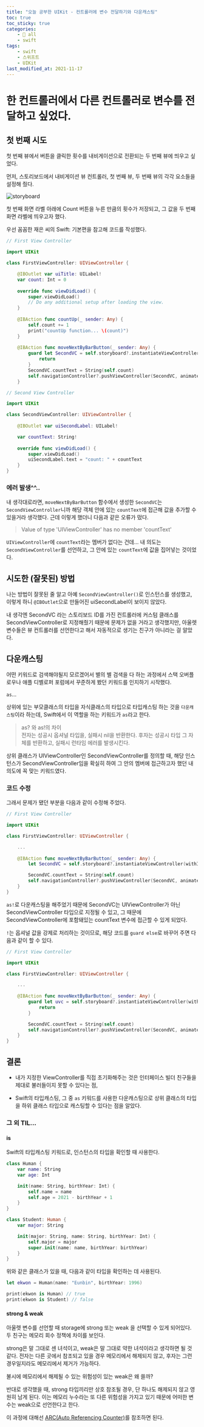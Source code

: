 ```yaml
---
title: "오늘 공부한 UIKit - 컨트롤러에 변수 전달하기와 다운캐스팅"
toc: true
toc_sticky: true
categories:
    - 📂 all
    - swift
tags:
    - swift
    - 스위프트
    - UIKit
last_modified_at: 2021-11-17
---
```


# 한 컨트롤러에서 다른 컨트롤러로 변수를 전달하고 싶었다.

## 첫 번째 시도

첫 번째 뷰에서 버튼을 클릭한 횟수를 내비게이션으로 전환되는 두 번째 뷰에 띄우고 싶었다.

먼저, 스토리보드에서 내비게이션 뷰 컨트롤러, 첫 번째 뷰, 두 번째 뷰의 각각 요소들을 설정해 줬다.

![storyboard](/assets/images/UIKit/uikit-5-storyboard.png)

첫 번째 화면 라벨 아래에 Count 버튼을 누른 만큼의 횟수가 저장되고, 그 값을 두 번째 화면 라벨에 띄우고자 했다.

우선 꼼꼼한 재은 씨의 Swift: 기본편을 참고해 코드를 작성했다.

```swift
// First View Controller

import UIKit

class FirstViewController: UIViewController {

    @IBOutlet var uiTitle: UILabel!
    var count: Int = 0
   
    override func viewDidLoad() {
        super.viewDidLoad()
        // Do any additional setup after loading the view.
    }
    
    @IBAction func countUp(_ sender: Any) {
        self.count += 1
        print("countUp function... \(count)")
    }
    
    @IBAction func moveNextByBarButton(_ sender: Any) {
        guard let SecondVC = self.storyboard?.instantiateViewController(withIdentifier: "SecondVC") else {
			return
		}
		SecondVC.countText = String(self.count)
        self.navigationController?.pushViewController(SecondVC, animated: true)
    }
```

```swift
// Second View Controller

import UIKit

class SecondViewController: UIViewController {
    
    @IBOutlet var uiSecondLabel: UILabel!

    var countText: String!
    
    override func viewDidLoad() {
        super.viewDidLoad()
        uiSecondLabel.text = "count: " + countText
    }
}
```

### 에러 발생^^..

내 생각대로라면, `moveNextByBarButton` 함수에서 생성한 `SecondVC`는 `SecondViewController`니까 해당 객체 안에 있는 `countText`에 접근해 값을 추가할 수 있을거라 생각했다. 근데 이렇게 했더니 다음과 같은 오류가 떴다.

> Value of type 'UIViewController' has no member 'countText'

`UIViewController`에 `countText`라는 멤버가 없다는 건데... 내 의도는 `SecondViewController`를 선언하고, 그 안에 있는 `countText`에 값을 집어넣는 것이었다.

## 시도한 (잘못된) 방법

나는 방법이 잘못된 줄 알고 아예 `SecondViewController()`로 인스턴스를 생성했고, 이렇게 하니 `@IBOutlet`으로 만들어진 uiSecondLabel이 보이지 않았다.

내 생각엔 SecondVC 라는 스토리보드 ID를 가진 컨트롤러에 커스텀 클래스를 SecondViewController로 지정해줬기 때문에 문제가 없을 거라고 생각했지만, 아울렛 변수들은 뷰 컨트롤러를 선언한다고 해서 자동적으로 생기는 친구가 아니라는 걸 알았다.

## 다운캐스팅

어떤 키워드로 검색해야될지 모르겠어서 별의 별 검색을 다 하는 과정에서 스택 오버플로우나 애플 디벨로퍼 포럼에서 꾸준하게 봤던 키워드를 인지하기 시작했다.

`as`...

상위에 있는 부모클래스의 타입을 자식클래스의 타입으로 타입캐스팅 하는 것을 `다운캐스팅`이라 하는데, Swift에서 이 역할을 하는 키워드가 `as`라고 한다.

> as? 와 as!의 차이 <br>
> 전자는 성공시 옵셔널 타입을, 실패시 nil을 반환한다. 후자는 성공시 타입 그 자체를 반환하고, 실패시 런타임 에러를 발생시킨다.

상위 클래스가 UIViewController인 SecondViewController를 정의할 때, 해당 인스턴스가 SecondViewController임을 확실히 하여 그 안의 멤버에 접근하고자 했던 내 의도에 꼭 맞는 키워드였다.

### 코드 수정

그래서 문제가 됐던 부분을 다음과 같이 수정해 주었다.

```swift
// First View Controller

import UIKit

class FirstViewController: UIViewController {

    ...
    
    @IBAction func moveNextByBarButton(_ sender: Any) {
        let SecondVC = self.storyboard?.instantiateViewController(withIdentifier: "SecondVC")as! SecondViewController

        SecondVC.countText = String(self.count)
        self.navigationController?.pushViewController(SecondVC, animated: true)
    }
}
```

`as!`로 다운캐스팅을 해주었기 때문에 SecondVC는 UIViewController가 아닌 SecondViewController 타입으로 지정될 수 있고, 그 때문에 SecondViewController에 포함돼있는 countText 변수에 접근할 수 있게 되었다.

`!`는 옵셔널 값을 강제로 처리하는 것이므로, 해당 코드를 `guard else`로 바꾸어 주면 다음과 같이 할 수 있다.

```swift
// First View Controller

import UIKit

class FirstViewController: UIViewController {

    ...
    
    @IBAction func moveNextByBarButton(_ sender: Any) {
        guard let uvc = self.storyboard?.instantiateViewController(withIdentifier: "SecondVC")as? SecondViewController else {
            return
        }

        SecondVC.countText = String(self.count)
        self.navigationController?.pushViewController(SecondVC, animated: true)
    }
}
```

## 결론

- 내가 지정한 ViewController를 직접 초기화해주는 것은 인터페이스 빌더 친구들을 제대로 불러들이지 못할 수 있다는 점,

- Swift의 타입캐스팅, 그 중 `as` 키워드를 사용한 다운캐스팅으로 상위 클래스의 타입을 하위 클래스 타입으로 캐스팅할 수 있다는 점을 알았다.

### 그 외 TIL...

#### is

Swift의 타입캐스팅 키워드로, 인스턴스의 타입을 확인할 때 사용한다.

```swift
class Human {
    var name: String
    var age: Int

    init(name: String, birthYear: Int) {
        self.name = name
        self.age = 2021 - birthYear + 1
    }
}

class Student: Human {
    var major: String

    init(major: String, name: String, birthYear: Int) {
        self.major = major
        super.init(name: name, birthYear: birthYear)
    }
}
```

위와 같은 클래스가 있을 때, 다음과 같이 타입을 확인하는 데 사용된다.

```swift
let ekwon = Human(name: "Eunbin", birthYear: 1996)

print(ekwon is Human) // true
print(ekwon is Student) // false

```

#### strong & weak

아울렛 변수를 선언할 때 storage에 strong 또는 weak 을 선택할 수 있게 되어있다. 두 친구는 메모리 회수 정책에 차이를 보인다.

strong은 말 그대로 센 녀석이고, weak은 말 그대로 약한 녀석이라고 생각하면 될 것 같다. 전자는 다른 곳에서 참조되고 있을 경우 메모리에서 해제되지 않고, 후자는 그런 경우일지라도 메모리에서 제거가 가능하다.

불시에 메모리에서 해제될 수 있는 위험성이 있는 weak은 왜 쓸까?

반대로 생각했을 때, strong 타입끼리만 상호 참조될 경우, 단 하나도 해제되지 않고 영원히 남게 된다. 이는 메모리 누수라는 또 다른 위험성을 가지고 있기 때문에 어떠한 변수는 weak으로 선언한다고 한다.

이 과정에 대해선 [ARC(Auto Referencing Counter)](https://docs.swift.org/swift-book/LanguageGuide/AutomaticReferenceCounting.html)를 참조하면 된다.
